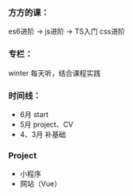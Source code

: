 ### 方方的课：

es6进阶 → js进阶 → TS入门
css进阶

### 专栏：

winter 每天听，结合课程实践

### 时间线：

* 6月 start
* 5月 project、CV
* 4、3月 补基础

### Project

* 小程序
* 网站（Vue）